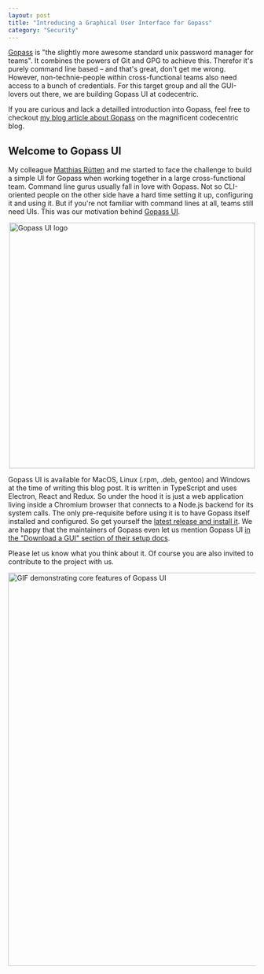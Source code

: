 ```yaml
---
layout: post
title: "Introducing a Graphical User Interface for Gopass"
category: "Security"
---
```


[Gopass](https://github.com/gopasspw/gopass) is "the slightly more awesome standard unix password manager for teams". It combines the powers of Git and GPG to achieve this. Therefor it's purely command line based – and that's great, don't get me wrong. However, non-technie-people within cross-functional teams also need access to a bunch of credentials. For this target group and all the GUI-lovers out there, we are building Gopass UI at codecentric.

If you are curious and lack a detailled introduction into Gopass, feel free to checkout [my blog article about Gopass](https://blog.codecentric.de/en/2019/02/manage-team-passwords-gopass/) on the magnificent codecentric blog.

## Welcome to Gopass UI 

My colleague [Matthias Rütten](https://github.com/ruettenm) and me started to face the challenge to build a simple UI for Gopass when working together in a large cross-functional team. Command line gurus usually fall in love with Gopass. Not so CLI-oriented people on the other side have a hard time setting it up, configuring it and using it. But if you're not familiar with command lines at all, teams still need UIs. This was our motivation behind [Gopass UI](https://github.com/codecentric/gopass-ui).

<img class="img-fluid" src="https://github.com/codecentric/gopass-ui/raw/master/docs/img/gopass-ui-logo.png" alt="Gopass UI logo" style="width: 500px;margin:0 auto;display:block;">

Gopass UI is available for MacOS, Linux (.rpm, .deb, gentoo) and Windows at the time of writing this blog post. It is written in TypeScript and uses Electron, React and Redux. So under the hood it is just a web application living inside a Chromium browser that connects to a Node.js backend for its system calls. The only pre-requisite before using it is to have Gopass itself installed and configured. So get yourself the [latest release and install it](https://github.com/codecentric/gopass-ui/releases/latest). We are happy that the maintainers of Gopass even let us mention Gopass UI [in the "Download a GUI" section of their setup docs](https://github.com/gopasspw/gopass/blob/master/docs/setup.md#download-a-gui).

Please let us know what you think about it. Of course you are also invited to contribute to the project with us.

<img class="img-fluid" src="https://github.com/codecentric/gopass-ui/raw/master/docs/img/demo-720p.gif" alt="GIF demonstrating core features of Gopass UI" title="Gopass UI demo" style="width: 800px" />
